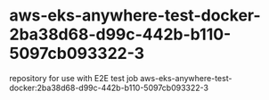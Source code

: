 # aws-eks-anywhere-test-docker-2ba38d68-d99c-442b-b110-5097cb093322-3
repository for use with E2E test job aws-eks-anywhere-test-docker:2ba38d68-d99c-442b-b110-5097cb093322-3
